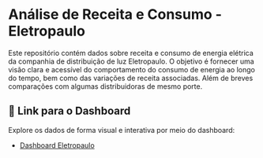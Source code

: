 # Análise de Receita e Consumo - Eletropaulo
Este repositório contém dados sobre receita e consumo de energia elétrica da companhia de distribuição de luz Eletropaulo. O objetivo é fornecer uma visão clara e acessível do comportamento do consumo de energia ao longo do tempo, bem como das variações de receita associadas. Além de breves comparações com algumas distribuidoras de mesmo porte.

## 📌 Link para o Dashboard
Explore os dados de forma visual e interativa por meio do dashboard:

- [Dashboard Eletropaulo](https://caiovaos.shinyapps.io/Dashboard_Eletropaulo/)
